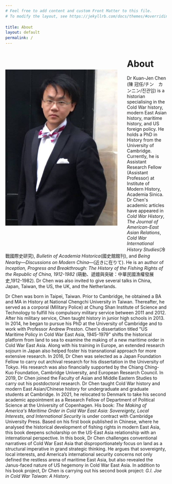 ```yaml
---
# Feel free to add content and custom Front Matter to this file.
# To modify the layout, see https://jekyllrb.com/docs/themes/#overriding-theme-defaults

title: About
layout: default
permalink: /
---
```


<style>
img {
    margin: 60px 30px 70px 0px;
    max-width: 350px;
    height: auto;
    float: left;
}
</style>

<div>
    <p>
        <img src="media/IMG_4227.JPG">
    </p>
</div>

# About

Dr Kuan-Jen Chen (陳  冠任/チン　カンニン/진관임) is a historian specialising in the Cold War history, modern East Asian history, maritime history, and US foreign policy. He holds a PhD in History from the University of Cambridge. Currently, he is Assistant Research Fellow (Assistant Professor) at Institute of Modern History, Academia Sinica. Dr Chen's academic articles have appeared in *Cold War History*, *The Journal of American-East Asian Relations*, *Cold War International History Studies*(冷戰國際史研究), *Bulletin of Academia Historica*(國史館館刊), and *Being Nearby—Discussions on Modern China—*(近きに在りて). He is an author of *Inception, Progress and Breakthrough: The History of the Fishing Rights of the Republic of China, 1912-1982* (萌動、遞嬗與突破：中華民國漁權發展史,1912-1982). Dr Chen was also invited to give several talks in China, Japan, Taiwan, the US, the UK, and the Netherlands.

Dr Chen was born in Taipei, Taiwan. Prior to Cambridge, he obtained a BA and MA in History at National Chengchi University in Taiwan. Thereafter, he served as a corporal (Military Police) at Chung Shan Institute of Science and Technology to fulfill his compulsory military service between 2011 and 2012. After his military service, Chen taught history in junior high schools in 2013. In 2014, he began to pursue his PhD at the University of Cambridge and to work with Professor Andrew Preston. Chen's dissertation titled "US Maritime Policy in Cold War East Asia, 1945-1979" shifts the historical platform from land to sea to examine the making of a new maritime order in Cold War East Asia. Along with his training in Europe, an extended research sojourn in Japan also helped foster his transnational approach for more extensive research. In 2016, Dr Chen was selected as a Japan Foundation Fellow to carry out archival research for his dissertation in the University of Tokyo. His research was also financially supported by the Chiang Ching-Kuo Foundation, Cambridge University, and European Research Council. In 2019, Dr Chen joined the Faculty of Asian and Middle Eastern Studies to carry out his postdoctoral research. Dr Chen taught Cold War history and modern East Asian/Chinese history for undergraduate and graduate students at Cambridge. In 2021, he relocated to Denmark to take his second academic appointment as a Research Fellow of Department of Political Science at the University of Copenhagen. His book: *The Making of America's Maritime Order in Cold War East Asia: Sovereignty, Local Interests, and International Security* is under contract with Cambridge University Press. Based on his first book published in Chinese, where he analysed the historical development of fishing rights in modern East Asia, this book deepens scholarship on the US-East Asia relationship with an international perspective. In this book, Dr Chen challenges conventional narratives of Cold War East Asia that disproportionately focus on land as a structural imperative in grand strategic thinking. He argues that sovereignty, local interests, and America’s international security concerns not only defined the restless arena of maritime East Asia, but also revealed the Janus-faced nature of US hegemony in Cold War East Asia. In addition to his book project, Dr Chen is carrying out his second book project: *G.I. Joe in Cold War Taiwan: A History*.





